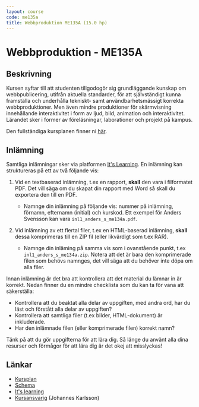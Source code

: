 ```yaml
---
layout: course
code: me135a
title: Webbproduktion ME135A (15.0 hp)
---
```


# Webbproduktion - ME135A

## Beskrivning

Kursen syftar till att studenten tillgodogör sig grundläggande kunskap om webbpublicering, utifrån aktuella standarder, för att självständigt kunna framställa och underhålla tekniskt- samt användbarhetsmässigt korrekta webbproduktioner. Men även mindre produktioner för skärmvisning innehållande interaktivitet i form av ljud, bild, animation och interaktivitet. Lärandet sker i former av föreläsningar, laborationer och projekt på kampus.

Den fullständiga kursplanen finner ni [här][kursplan].

## Inlämning

Samtliga inlämningar sker via platformen [It's Learning][itslearning]. En inlämning kan struktureras på ett av två följande vis:

1. Vid en textbaserad inlämning, t.ex en rapport, __skall__ den vara i filformatet PDF. Det vill säga om du skapat din rapport med Word så skall du exportera den till en PDF.
    * Namnge din inlämning på följande vis: nummer på inlämning, förnamn, efternamn (initial) och kurskod. Ett exempel för Anders Svensson kan vara `inl1_anders_s_me134a.pdf`. 

2. Vid inlämning av ett flertal filer, t.ex en HTML-baserad inlämning, __skall__ dessa komprimeras till en ZIP fil (eller likvärdigt som t.ex RAR).
    * Namnge din inläming på samma vis som i ovanstående punkt, t.ex `inl1_anders_s_me134a.zip`. Notera att det är bara den komprimerade filen som behövs namnges, det vill säga att du behöver inte döpa om alla filer.

Innan inlämning är det bra att kontrollera att det material du lämnar in är korrekt. Nedan finner du en mindre checklista som du kan ta för vana att säkerställa:

* Kontrollera att du beaktat alla delar av uppgiften, med andra ord, har du läst och förstått alla delar av uppgiften?
* Kontrollera att samtliga filer (t.ex bilder, HTML-dokument) är inkluderade.
* Har den inlämnade filen (eller komprimerade filen) korrekt namn?

Tänk på att du gör uppgifterna för att lära dig. Så länge du använt alla dina resurser och förmågor för att lära dig är det okej att misslyckas!

## Länkar

* [Kursplan][kursplan]
* [Schema][schema]
* [It's learning][itslearning]
* [Kursansvarig](/contact) (Johannes Karlsson)


[kursplan]: http://edu.mah.se/ME134A#Syllabus "Gå till kursplanen"
[schema]: http://schema.mah.se/setup/jsp/Schema.jsp?startDatum=idag&intervallTyp=m&intervallAntal=6&sokMedAND=false&sprak=SV&resurser=k.ME135A-20142-TS401-%2C "Gå till schemat"
[itslearning]: https://mah.itslearning.com/elogin/ "Gå till It's learning"
